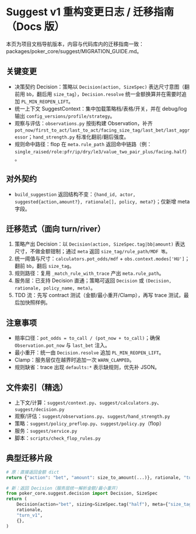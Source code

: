 # Suggest v1 重构变更日志 / 迁移指南（Docs 版）

本页为项目文档导航版本，内容与代码库内的迁移指南一致：packages/poker_core/suggest/MIGRATION_GUIDE.md。

## 关键变更
- 决策契约 Decision：策略以 `Decision(action, SizeSpec)` 表达尺寸意图（翻前用 `bb`，翻后用 `size_tag`），`Decision.resolve` 统一金额换算并在需要时追加 `PL_MIN_REOPEN_LIFT`。
- 统一上下文 SuggestContext：集中加载策略档/表格/开关，并在 debug/log 输出 `config_versions/profile/strategy`。
- 观察与评估：`observations.py` 按街构建 Observation，补齐 `pot_now/first_to_act/last_to_act/facing_size_tag/last_bet/last_aggressor`；`hand_strength.py` 标准化翻前/翻后强度。
- 规则命中路径：flop 在 `meta.rule_path` 返回命中链路（例：`single_raised/role:pfr/ip/dry/le3/value_two_pair_plus/facing.half`）。

## 对外契约
- `build_suggestion` 返回结构不变：`{hand_id, actor, suggested{action,amount?}, rationale[], policy, meta?}`；仅新增 meta 字段。

## 迁移范式（面向 turn/river）
1) 策略产出 Decision：以 `Decision(action, SizeSpec.tag|bb|amount)` 表达尺寸，不做金额钳制；通过 `meta` 返回 `size_tag/rule_path/MDF 等`。
2) 统一阈值与尺寸：`calculators.pot_odds/mdf` + `obs.context.modes['HU']`；翻前 `bb`，翻后 `size_tag`。
3) 规则路径：复用 `_match_rule_with_trace` 产出 `meta.rule_path`。
4) 服务层：已支持 Decision 直通；策略可返回 `Decision` 或 `(Decision, rationale, policy_name, meta)`。
5) TDD 流：先写 contract 测试（金额/最小重开/Clamp），再写 trace 测试，最后加快照样例。

## 注意事项
- 赔率口径：`pot_odds = to_call / (pot_now + to_call)`；确保 `Observation.pot_now` 与 `last_bet` 注入。
- 最小重开：统一由 `Decision.resolve` 追加 `PL_MIN_REOPEN_LIFT`。
- Clamp：服务层仅在越界时追加一次 `WARN_CLAMPED`。
- 规则缺省：trace 出现 `defaults:*` 表示缺规则，优先补 JSON。

## 文件索引（精选）
- 上下文/计算：`suggest/context.py`、`suggest/calculators.py`、`suggest/decision.py`
- 观察/评估：`suggest/observations.py`、`suggest/hand_strength.py`
- 策略：`suggest/policy_preflop.py`、`suggest/policy.py`（flop）
- 服务：`suggest/service.py`
- 脚本：`scripts/check_flop_rules.py`

## 典型迁移片段
```python
# 原：直接返回金额 dict
return {"action": "bet", "amount": size_to_amount(...)}, rationale, "turn_v1", {"size_tag": "half"}

# 新：返回 Decision（服务层统一解析金额/最小重开）
from poker_core.suggest.decision import Decision, SizeSpec
return (
    Decision(action="bet", sizing=SizeSpec.tag("half"), meta={"size_tag": "half", "rule_path": path}),
    rationale,
    "turn_v1",
    {},
)
```
